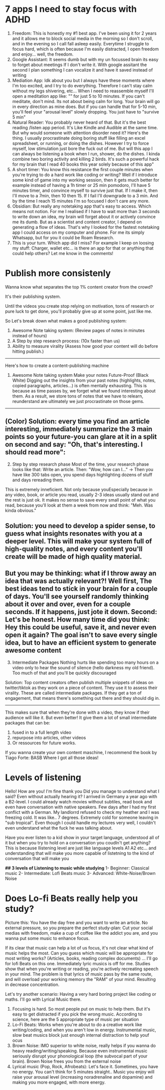 
# 7 apps I need to stay focus with ADHD
1. Freedom: This is honestly my #1 best app. I've been using it for 2 years and it allows me to block social media in the morning so I don't scroll, and in the evening so I call fall asleep easily. Everytime I struggle to focus hard, which is often because I'm easily distracted, I open freedom and enjoy... well, the freedom.
2. Google Assistant: It seems dumb but with my un focussed brain its easy to forget about meetings If I don't write it. With google assitant the second I plan something I can vocalize it and have it saved instead of writing
3. Mediation App: Idk about you but I always have these moments where I'm too excited, and I try to do everything. Therefore I can't stay calm without my legs shivering, etc... When I need to reassemble myself I'll open a meditation app like: "" for just 5 to 10 minutes. If you can't meditate, don't mind. Its not about being calm for long. Your brain will go in every direction as mine does. But if you can handle that for 5-10 min, you'll feel your "arousal level" slowly dropping. You just have to "survive 5 min"
4. Natural Reader: You probably never heard of that. But it's the best reading /listen app period. It's Like Kindle and Audible at the same time. But why would someone with attention disorder need it? Here's the thing. I usually procrastinate doing boring stuff like filling an excel spreadsheet, or running, or doing the dishes. However I try to force myself, low stimulation just bore the fuck out of me. But will this app I can always be listening a book when I run, shower, do the dishes. I kinda combine two boring activity and killing 2 birds. It's such a powerful hack for my brain that I read 40 books this year solely because of this app"
5. A short timer: You know this resistance the first couple minutes when you're trying to do a hard work like coding or writing? Well if I introduce some kind of game into my working session, then it gets much better for example instead of having a 1h timer or 25 min pomodoro, I'll have 5 minutes timer, and convince myself to survive just that. If I make it, then I'll move to a 7min, then 10 then 15. If I fail I'll downgrade to a 3 min. And by the time I reach 15 minutes I'm so focused I don't care any more.
6. Obsidian: But really any notetaking app that's easy to access. Which means not notion. For me I realised if I have to wait more than 3 seconds to write down an idea, my brain will forget about it or actively convince me its dumb. But as a scientist and content creator, I depend on generating a flow of ideas. That's why I looked for the fastest notetaking app I could access on my computer and phone. For me its simply Whatsapp, but for you it could be Roam Research. 
7. This is your turn. Which app did I miss? For example I keep on loosing my stuff: Charger, wallet etc... is there an app for that or anything that could help others? Let me know in the comments!
# Publish more consistenly
Wanna know what separates the top 1% content creator from the crowd?

It's their publishing system.

Until the videos you create stop relying on motivation, tons of research or pure luck to get done, you'll probably give up at some point, just like me. 

So Let's break down what makes a good publishing system:
1. Awesome Note taking system: (Review pages of notes in minutes instead of hours)
2. A Step by step research process: (10x faster than us)
3. Ability to measure virality (Assess how good your content will do before hitting publish.)
---------------------------------------------------

Here's how to create a content-publishing machine
1. Awesome Note taking system
Make your notes Future-Proof
(Black White)
Digging out the insights from your past notes (highlights, notes, copied paragraphs, articles...) is often mentally exhausting.
This is because as time passes by, we forget what we found interesting about them.
 As a result, we store tons of notes that we have to relearn, reunderstand are ultimately we just procrastinate on those gems.
---------------------------------------------------
 (Color)
 Solution: every time you find an article interesting, immediately summarize the 3 main points so your future-you can glare at it in a split on second and say: "Oh, that's interesting. I should read more":
---------------------------------------------------
2. Step by step research phase
Most of the time, your research phase looks like that: Write an article. Then: "Wow, how can I..." -> Then you have like 300 tabs open, you spend days highlighting dozens of stuff and days rereading them. 


This is extremely inneficient. Not only because youEspecially because in any video, book, or article you read, usually 2-3 ideas usually stand out and the rest is just ok. It makes no sense to save every small point of what you read, because you'll look at them a week from now and think: "Meh. Was kinda obvious."

 Solution: you need to develop a spider sense, to guess what insights resonates with you at a deeper level. This will make your system full of high-quality notes, and every content you'll create will be made of high quality material. 
---------------------------------------------------
 But you may be thinking: what if I throw away an idea that was actually relevant?!
 Well first, The best ideas tend to stick in your brain for a couple of days. You'll see yourself randomly thinking about it over and over, even for a couple seconds. If it happens, just jote it down. 
 Second: Let's be honest. How many time did you think: Hey this could be useful, save it, and never even open it again? The goal isn't to save every single idea, but to have an efficient system to generate awesome content
---------------------------------------------------
3. Intermediate Packages
Nothing hurts like spending too many hours on a video only to hear the sound of silence (hello darkness my old friend).
Too much of that and you'll be quickly discouraged

Solution: Top content creators often publish multiple snippets of ideas on twitter/tiktok as they work on a piece of content. They use it to assess their virality. These are called intermediate packages. If they get a ton of engagement, that means there's something out there and they should dig in. 

--------------------------------------------------- 
This makes sure that when they're done with a video, they know if their audience will like it. But even better! It give them a lot of small intermediate packages that can be: 
1. fused in to a full length video
2. repurpose into articles, other videos
3. Or ressources for future works.

If you wanna create your own content maschine, I recommend the book by Tiago Forte: BASB Where I got all those ideas!

# Levels of listening
Hello! How are you! I'm fine thank you
Did you manage to understand what I said? Even without actually hearing it? 
I arrived in Germany a year ago with a B2-level. I could already watch movies without subtiles, read book and even have conversation with native speakers.  Few days after I had my first conflict with a German. My landlorrd refused to check my heather and I was freezing cold. It was like.. 7 degrees. Extremely cold for someone leaving in "sub tropical". 
Even though I could handle my lectures very well, I couldn't even understand what the fuck he was talking about. 

Have you ever listen to a kid show in your target language, understood all of it but when you try to hold on a conversation you coudln't get anything? This is because llistening level are just like language levels A1 A2 etc... and understanding that will make you more capable of listetning to the kind of conversation that will make you

**## 3 levels of  Listening to music while studying**
1- Beginner: Classical  music
2- Intermediate: Lofi Beats music
3- Advanced: White-Noise/Brown Noise
# Does Lo-fi Beats really help you study?
Picture this: You have the day free and you want to write an article. No external pressure, so you prepare the perfect study-plan: Cut your social medias with freedom, make a cup of coffee like the addict you are, and you wanna put some music to enhance focus. 

If its clear that music can help a lot of us focus, it's not clear what kind of music helps the most. 
Can you guess which music will be appropriate for most writing works? (Articles, books, reading complex documents)
... 
I'll go for lofi Beats on this one. Immediately lyric musics is off for me. Studies show that when you're writing or reading, you're actively recreating speech in your mind. The problem is that lyrics of music pass by the same route, and will overload your working memory the "RAM" of your mind. Resulting in decrease concentration. 

Let's try another scenario: Having a very hard boring project like coding or maths. 
I'll go with Lyrical Music there. 
1. Focusing is hard. So most people put on music to help them. But it's easy to get distracted if you pick the wrong music. According to science, here are the 5 appropriate type of music per situation
2. Lo-Fi Beats: Works when you're about to do a creative work like writing/coding, and when you aren't low in energy. Instrumental music, slow beat musics block just enough internal distraction to help youf ocus
3. Brown Noise: IMO superior to white noise, really helps if you wanna do heavy reading/writing/speaking. Because even instrumental music seriously disrupt your phonological loop (the subvocal part of your brain). Brown Noise frees you from the external noise 
4. Lyrical music (Pop, Rock, Afrobeats): Let's face it. Sometimes, you have no energy.  You can't think for 5 minutes straight.. Music you enjoy will raise your arousal level (increasing noradrenaline and dopamine) and making you more engaged, with more energy.



